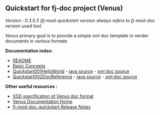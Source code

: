 ## Quickstart for fj-doc project (Venus)

*Version : 0.3.5.3 (fj-mod-quickstart version always refers to fj-mod-doc version used too)*

*Venus* primary goal is to provide a simple xml doc template to render documents in various formats

**Documentation index:**
* [README](README.md)
* [Basic Concepts](docs/basics.md)
* [Quickstart001HelloWorld](docs/quickstart/001HelloWorld.md) - [java source](src/test/java/test/org/fugerit/java/doc/qs/Quickstart001HelloWorld.java) - [xml doc source](src/main/resources/sample-doc-xml/Quickstart001/hello-world.xml)
* [Quickstart002DocReference](docs/quickstart/002DocReference.md) - [java source](src/test/java/test/org/fugerit/java/doc/qs/Quickstart002DocReference.java) - [xml doc source](src/main/resources/sample-doc-xml/Quickstart002/doc-reference.xml)


**Other useful resources :**
* [XSD specification of Venus doc format](https://www.fugerit.org/data/java/doc/xsd/doc-1-4.xsd)
* [Venus Documentation Home](https://venusdocs.fugerit.org/)
* [fj-mod-doc-quickstart Release Notes](docs/release-notes.md)
